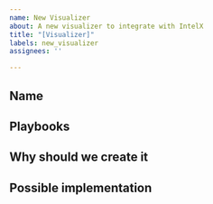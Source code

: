 ```yaml
---
name: New Visualizer
about: A new visualizer to integrate with IntelX
title: "[Visualizer]"
labels: new_visualizer
assignees: ''

---
```


## Name


## Playbooks


## Why should we create it


## Possible implementation
